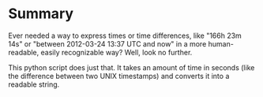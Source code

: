 Summary
============

Ever needed a way to express times or time differences, like "166h 23m 14s" or "between 2012-03-24 13:37 UTC and now" in a more human-readable, easily recognizable way? Well, look no further.

This python script does just that. It takes an amount of time in seconds (like the difference between two UNIX timestamps) and converts it into a readable string.
